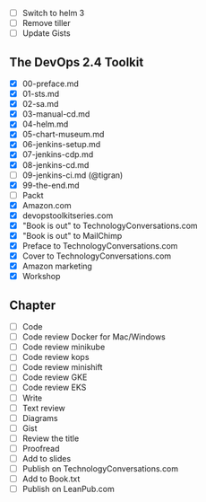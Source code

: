 - [ ] Switch to helm 3
- [ ] Remove tiller
- [ ] Update Gists

## The DevOps 2.4 Toolkit

- [X] 00-preface.md
- [X] 01-sts.md
- [X] 02-sa.md
- [X] 03-manual-cd.md
- [X] 04-helm.md
- [X] 05-chart-museum.md
- [X] 06-jenkins-setup.md
- [X] 07-jenkins-cdp.md
- [X] 08-jenkins-cd.md
- [ ] 09-jenkins-ci.md (@tigran)
- [X] 99-the-end.md
- [ ] Packt
- [X] Amazon.com
- [X] devopstoolkitseries.com
- [X] "Book is out" to TechnologyConversations.com
- [X] "Book is out" to MailChimp
- [X] Preface to TechnologyConversations.com
- [X] Cover to TechnologyConversations.com
- [X] Amazon marketing
- [X] Workshop

## Chapter

- [ ] Code
- [ ] Code review Docker for Mac/Windows
- [ ] Code review minikube
- [ ] Code review kops
- [ ] Code review minishift
- [ ] Code review GKE
- [ ] Code review EKS
- [ ] Write
- [ ] Text review
- [ ] Diagrams
- [ ] Gist
- [ ] Review the title
- [ ] Proofread
- [ ] Add to slides
- [ ] Publish on TechnologyConversations.com
- [ ] Add to Book.txt
- [ ] Publish on LeanPub.com